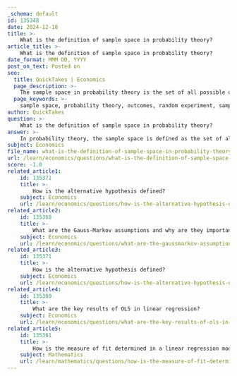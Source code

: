 ```yaml
---
_schema: default
id: 135348
date: 2024-12-18
title: >-
    What is the definition of sample space in probability theory?
article_title: >-
    What is the definition of sample space in probability theory?
date_format: MMM DD, YYYY
post_on_text: Posted on
seo:
  title: QuickTakes | Economics
  page_description: >-
    The sample space in probability theory is the set of all possible outcomes of a random experiment, essential for calculating probabilities and conducting probabilistic analyses.
  page_keywords: >-
    sample space, probability theory, outcomes, random experiment, sample points, possibility space, outcome space, probabilities, events, set notation, six-sided die, foundational concept
author: QuickTakes
question: >-
    What is the definition of sample space in probability theory?
answer: >-
    In probability theory, the sample space is defined as the set of all possible outcomes of a random experiment or trial. It is also referred to as the sample description space, possibility space, or outcome space. The sample space is typically denoted using set notation, where the individual outcomes, known as sample points, are listed as elements within the set.\n\nFor example, when rolling a single six-sided die, the sample space can be represented as:\n\n$$\nS = \{1, 2, 3, 4, 5, 6\}\n$$\n\nThis indicates that there are six possible outcomes when the die is rolled. Understanding the sample space is crucial for calculating probabilities, as it provides the total number of possible outcomes that can occur in a given experiment.\n\nIn many cases, while the outcomes in a sample space may not be equally likely, defining the sample space in a way that approximates equal likelihood can simplify the computation of probabilities for various events within that space. The sum of the probabilities of all outcomes in a sample space must equal 1, reflecting the certainty that one of the outcomes will occur.\n\nOverall, the concept of sample space is foundational in probability theory and is essential for conducting probabilistic analyses across various applications, including games, statistics, risk management, and scientific experiments.
subject: Economics
file_name: what-is-the-definition-of-sample-space-in-probability-theory.md
url: /learn/economics/questions/what-is-the-definition-of-sample-space-in-probability-theory
score: -1.0
related_article1:
    id: 135371
    title: >-
        How is the alternative hypothesis defined?
    subject: Economics
    url: /learn/economics/questions/how-is-the-alternative-hypothesis-defined
related_article2:
    id: 135368
    title: >-
        What are the Gauss-Markov assumptions and why are they important?
    subject: Economics
    url: /learn/economics/questions/what-are-the-gaussmarkov-assumptions-and-why-are-they-important
related_article3:
    id: 135371
    title: >-
        How is the alternative hypothesis defined?
    subject: Economics
    url: /learn/economics/questions/how-is-the-alternative-hypothesis-defined
related_article4:
    id: 135360
    title: >-
        What are the key results of OLS in linear regression?
    subject: Economics
    url: /learn/economics/questions/what-are-the-key-results-of-ols-in-linear-regression
related_article5:
    id: 135361
    title: >-
        How is the measure of fit determined in a linear regression model?
    subject: Mathematics
    url: /learn/mathematics/questions/how-is-the-measure-of-fit-determined-in-a-linear-regression-model
---
```


&nbsp;